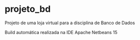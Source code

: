 # projeto_bd
Projeto de uma loja virtual para a disciplina de Banco de Dados

Build automática realizada na IDE Apache Netbeans 15
